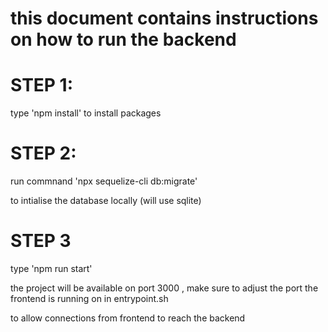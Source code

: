 # this document contains instructions on how to run the backend

# STEP 1:

type 'npm install' to install packages

# STEP 2: 

run commnand 'npx sequelize-cli db:migrate'

to intialise the database locally (will use sqlite)

# STEP 3

type 'npm run start'


the project will be available on port 3000 , make sure to adjust the port the frontend is running on in entrypoint.sh

to allow connections from frontend to reach the backend

